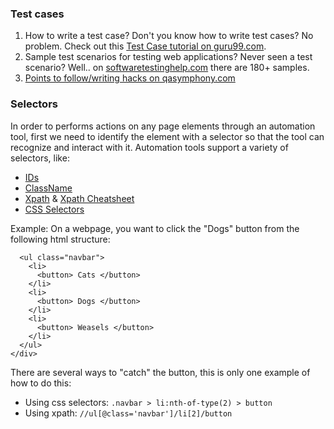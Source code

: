 ### Test cases

1. How to write a test case?
   Don't you know how to write test cases? No problem. Check out this [Test Case tutorial on guru99.com](https://www.guru99.com/test-case.html).
2. Sample test scenarios for testing web applications?
   Never seen a test scenario? Well.. on [softwaretestinghelp.com](http://www.softwaretestinghelp.com/sample-test-cases-testing-web-desktop-applications/) there are 180+ samples.
3. [Points to follow/writing hacks on qasymphony.com](https://www.qasymphony.com/blog/5-manual-test-case-writing-hacks/)

### Selectors

In order to performs actions on any page elements through an automation tool, first we need to identify the element with a selector so that the tool can recognize and interact with it. Automation tools support a variety of selectors, like:
* [IDs](https://www.w3schools.com/tags/att_global_id.asp)
* [ClassName](https://www.w3schools.com/html/html_classes.asp)
* [Xpath](https://www.w3schools.com/xml/xpath_intro.asp) & [Xpath Cheatsheet](https://devhints.io/xpath)
* [CSS Selectors](https://www.w3schools.com/cssref/css_selectors.asp)

Example: On a webpage, you want to click the "Dogs" button from the following html structure:
```[HTML]<div>
  <ul class="navbar">
    <li>
      <button> Cats </button>
    </li>
    <li>
      <button> Dogs </button>
    </li>
    <li>
      <button> Weasels </button>
    </li>
  </ul>
</div>
```
There are several ways to "catch" the button, this is only one example of how to do this:
* Using css selectors: `.navbar > li:nth-of-type(2) > button`
* Using xpath: `//ul[@class='navbar']/li[2]/button`
